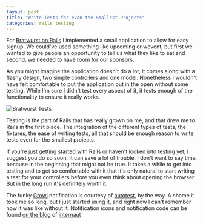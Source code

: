 ```yaml
---
layout: post
title: "Write Tests for even the Smallest Projects"
categories: rails testing
---
```

For [Bratwurst on Rails](http://www.bratwurst-on-rails.com) I implemented a small application to allow for easy signup. We could've used something like upcoming or wevent, but first we wanted to give people an opportunity to tell us what they like to eat and second, we needed to have room for our sponsors.

As you might imagine the application doesn't do a lot, it comes along with a flashy design, two simple controllers and one model. Nonetheless I wouldn't have felt comfortable to put the application out in the open without some testing. While I'm sure I didn't test every aspect of it, it tests enough of the functionality to ensure it really works.

![Bratwurst Tests](http://myskitch.com/mattie/picture_1-20070911-111552.jpg)

Testing is the part of Rails that has really grown on me, and that drew me to Rails in the first place. The integration of the different types of tests, the fixtures, the ease of writing tests, all that should be enough reason to write tests even for the smallest projects.

If you're just getting started with Rails or haven't looked into testing yet, I suggest you do so soon. It can save a lot of trouble. I don't want to say time, because in the beginning that might not be true. It takes a while to get into testing and to get so comfortable with it that it's only natural to start writing a test for your controllers before you even think about opening the browser. But in the long run it's definitely worth it.

The funky [Growl](http://www.growl.info/) notification is courtesy of [autotest](http://www.zenspider.com/ZSS/Products/ZenTest/), by the way. A shame it took me so long, but I just started using it, and right now I can't remember how it was like without it. Notification icons and notification code can be found [on the blog](http://blog.internautdesign.com/2006/11/12/autotest-growl-goodness) of [internaut](http://internautdesign.com/)